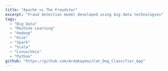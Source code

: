 ```yaml
---
title: "Apache vs The Fraudster"
excerpt: "Fraud detection model developed using big data technologies"
tags: 
  - "Big Data"
  - "Machine Learning"
  - "Hadoop"
  - "Hive"
  - "Spark"
  - "Scala"
  - "Linux/Unix"
  - "Python"
github: "https://github.com/ArdaKaymaz/Cat_Dog_Classifier_App"
---
```

